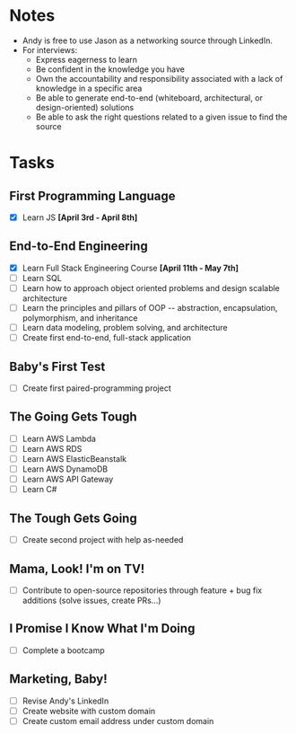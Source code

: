 # Notes 
- Andy is free to use Jason as a networking source through LinkedIn.
- For interviews:
    - Express eagerness to learn
    - Be confident in the knowledge you have
    - Own the accountability and responsibility associated with a lack of knowledge in a specific area
    - Be able to generate end-to-end (whiteboard, architectural, or design-oriented) solutions 
    - Be able to ask the right questions related to a given issue to find the source

# Tasks
## First Programming Language
- [x] Learn JS **[April 3rd - April 8th]**

## End-to-End Engineering
- [x] Learn Full Stack Engineering Course **[April 11th - May 7th]**
- [ ] Learn SQL
- [ ] Learn how to approach object oriented problems and design scalable architecture
- [ ] Learn the principles and pillars of OOP -- abstraction, encapsulation, polymorphism, and inheritance
- [ ] Learn data modeling, problem solving, and architecture
- [ ] Create first end-to-end, full-stack application

## Baby's First Test
- [ ] Create first paired-programming project

## The Going Gets Tough
- [ ] Learn AWS Lambda
- [ ] Learn AWS RDS
- [ ] Learn AWS ElasticBeanstalk
- [ ] Learn AWS DynamoDB
- [ ] Learn AWS API Gateway
- [ ] Learn C#

## The Tough Gets Going
- [ ] Create second project with help as-needed

## Mama, Look! I'm on TV!
- [ ] Contribute to open-source repositories through feature + bug fix additions (solve issues, create PRs...)

## I Promise I Know What I'm Doing
- [ ] Complete a bootcamp

## Marketing, Baby!
- [ ] Revise Andy's LinkedIn
- [ ] Create website with custom domain
- [ ] Create custom email address under custom domain